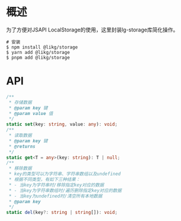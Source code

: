 # 概述

为了方便对JSAPI LocalStorage的使用，这里封装lg-storage库简化操作。

```shell
# 安装
$ npm install @likg/storage
$ yarn add @likg/storage
$ pnpm add @likg/storage
```

# API

```typescript
/**
 * 存储数据
 * @param key 键
 * @param value 值
 */
static set(key: string, value: any): void;
/**
 * 读取数据
 * @param key 键
 * @returns
 */
static get<T = any>(key: string): T | null;
/**
 * 移除数据
 * key的类型可以为字符串、字符串数组以及undefined
 * 根据不同类型，有如下三种结果：
 * - 当key为字符串时/移除指定key对应的数据
 * - 当key为字符串数组时/遍历删除指定key对应的数据
 * - 当key为undefined时/清空所有本地数据
 * @param key
 */
static del(key?: string | string[]): void;
```
